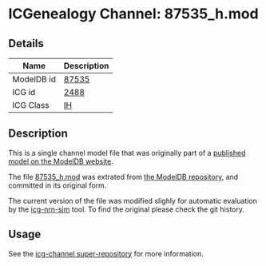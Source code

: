 # ICGenealogy Channel: 87535\_h.mod

## Details

Name | Description
---- | -----------
ModelDB id | [87535](http://senselab.med.yale.edu/ModelDB/ShowModel.cshtml?model=87535)
ICG id | [2488](http://icg.neurotheory.ox.ac.uk/channels/4/2488)
ICG Class | [IH](http://icg.neurotheory.ox.ac.uk/channels/4)

## Description

This is a single channel model file that was originally part of a [published model on the ModelDB website](http://senselab.med.yale.edu/ModelDB/ShowModel.cshtml?model=87535).


The file [87535\_h.mod](87535_h.mod) was extrated from [the ModelDB repository](http://senselab.med.yale.edu/ModelDB/ShowModel.cshtml?model=87535), and committed in its original form.

The current version of the file was modified slighly for automatic evaluation by the [icg-nrn-sim](https://github.com/icgenealogy/icg-nrn-sim) tool. To find the original please check the git history.


## Usage

See the [icg-channel super-repository](https://github.com/icgenealogy/icg-channels) for more information.